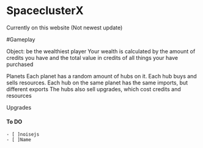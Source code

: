 # SpaceclusterX
Currently on this website (Not newest update)


#Gameplay

Object: be the wealthiest player 
Your wealth is calculated by the amount of credits you have and the total value in credits of all things your have purchased

Planets
Each planet has a random amount of hubs on it. Each hub buys and sells resources.
Each hub on the same planet has the same imports, but different exports
The hubs also sell upgrades, which cost credits and resources

Upgrades
#### To DO  
    - [ ]noisejs
    - [ ]Name


